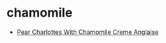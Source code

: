 # chamomile

 * [Pear Charlottes With Chamomile Creme Anglaise](../index/p/pear-charlottes-with-chamomile-creme-anglaise-108591.json)
